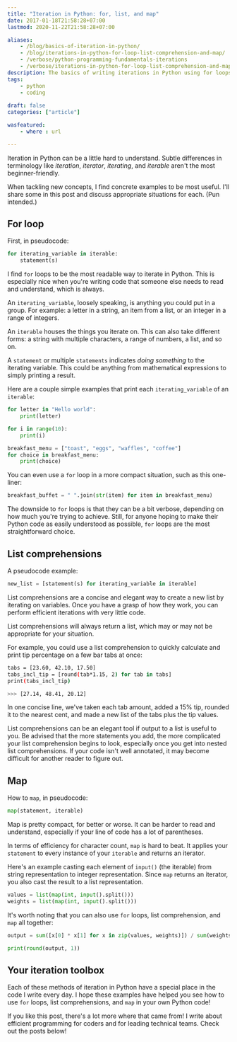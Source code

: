 ```yaml
---
title: "Iteration in Python: for, list, and map"
date: 2017-01-18T21:58:28+07:00
lastmod: 2020-11-22T21:58:28+07:00

aliases:
    - /blog/basics-of-iteration-in-python/
    - /blog/iterations-in-python-for-loop-list-comprehension-and-map/
    - /verbose/python-programming-fundamentals-iterations
    - /verbose/iterations-in-python-for-loop-list-comprehension-and-map
description: The basics of writing iterations in Python using for loops, list comprehensions, and map.
tags:
    - python
    - coding
 
draft: false
categories: ["article"]

wasfeatured:
    - where : url

---
```


Iteration in Python can be a little hard to understand. Subtle differences in terminology like *iteration*, *iterator*, *iterating*, and *iterable* aren't the most beginner-friendly.

When tackling new concepts, I find concrete examples to be most useful. I'll share some in this post and discuss appropriate situations for each. (Pun intended.)

## For loop

First, in pseudocode:

```python
for iterating_variable in iterable:
    statement(s)
```

I find `for` loops to be the most readable way to iterate in Python. This is especially nice when you're writing code that someone else needs to read and understand, which is always.

An `iterating_variable`, loosely speaking, is anything you could put in a group. For example: a letter in a string, an item from a list, or an integer in a range of integers.

An `iterable` houses the things you iterate on. This can also take different forms: a string with multiple characters, a range of numbers, a list, and so on.

A `statement` or multiple `statements` indicates _doing something_ to the iterating variable.  This could be anything from mathematical expressions to simply printing a result.

Here are a couple simple examples that print each `iterating_variable` of an `iterable`:

```python
for letter in "Hello world":
    print(letter)

for i in range(10):
    print(i)

breakfast_menu = ["toast", "eggs", "waffles", "coffee"]
for choice in breakfast_menu:
    print(choice)
```

You can even use a `for` loop in a more compact situation, such as this one-liner:

```python
breakfast_buffet = " ".join(str(item) for item in breakfast_menu)
```

The downside to `for` loops is that they can be a bit verbose, depending on how much you're trying to achieve. Still, for anyone hoping to make their Python code as easily understood as possible, `for` loops are the most straightforward choice.

## List comprehensions

A pseudocode example:

```python
new_list = [statement(s) for iterating_variable in iterable]
```

List comprehensions are a concise and elegant way to create a new list by iterating on variables. Once you have a grasp of how they work, you can perform efficient iterations with very little code.

List comprehensions will always return a list, which may or may not be appropriate for your situation.

For example, you could use a list comprehension to quickly calculate and print tip percentage on a few bar tabs at once:

```sh
tabs = [23.60, 42.10, 17.50]
tabs_incl_tip = [round(tab*1.15, 2) for tab in tabs]
print(tabs_incl_tip)

>>> [27.14, 48.41, 20.12]
```

In one concise line, we've taken each tab amount, added a 15% tip, rounded it to the nearest cent, and made a new list of the tabs plus the tip values.

List comprehensions can be an elegant tool if output to a list is useful to you. Be advised that the more statements you add, the more complicated your list comprehension begins to look, especially once you get into nested list comprehensions. If your code isn't well annotated, it may become difficult for another reader to figure out.

## Map

How to `map`, in pseudocode:

```python
map(statement, iterable)
```

Map is pretty compact, for better or worse. It can be harder to read and understand, especially if your line of code has a lot of parentheses.

In terms of efficiency for character count, `map` is hard to beat. It applies your `statement` to every instance of your `iterable` and returns an iterator.

Here's an example casting each element of `input()` (the iterable) from string representation to integer representation. Since `map` returns an iterator, you also cast the result to a list representation.

```python
values = list(map(int, input().split()))
weights = list(map(int, input().split()))
```

It's worth noting that you can also use `for` loops, list comprehension, and `map` all together:

```python
output = sum([x[0] * x[1] for x in zip(values, weights)]) / sum(weights)

print(round(output, 1))
```

## Your iteration toolbox

Each of these methods of iteration in Python have a special place in the code I write every day. I hope these examples have helped you see how to use `for` loops, list comprehensions, and `map` in your own Python code!

If you like this post, there's a lot more where that came from! I write about efficient programming for coders and for leading technical teams. Check out the posts below!
